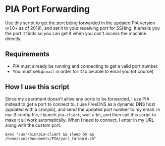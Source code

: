 # PIA Port Forwarding

Use this script to get the port being forwarded in the updated PIA version (v1.0+ as of 2019), and set it to your receiving port for SSHing. It emails you the port it finds so you can get it when you can't access the machine directly.

## Requirements

* PIA must already be running and connecting to get a valid port number.
* You must setup `mail` in order for it to be able to email you (of course)

## How I use this script

Since my apartment doesn't allow any ports to be forwarded, I use PIA instead to get a port to connect to. I use FreeDNS as a dynamic DNS host (updated with a cronjob), and send the updated port number to my email. In my i3 config file, I launch `pia-client`, wait a bit, and then call this script to make it all work automatically. When I need to connect, I enter in my URL along with the custom port.

`exec "/usr/bin/pia-client && sleep 5m && /home/cool/Documents/PIA/port_forward.sh"`
